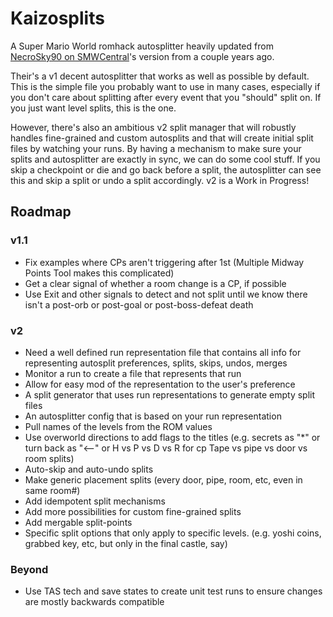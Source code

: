 # Kaizosplits

A Super Mario World romhack autosplitter heavily updated from [NecroSky90 on SMWCentral](https://www.smwcentral.net/?p=section&a=details&id=28606)'s version from a couple years ago.

Their's a v1 decent autosplitter that works as well as possible by default. This is the simple file you probably want to use in many cases, especially if you don't care about splitting after every event that you "should" split on. If you just want level splits, this is the one.

However, there's also an ambitious v2 split manager that will robustly handles fine-grained and custom autosplits and that will create initial split files by watching your runs. By having a mechanism to make sure your splits and autosplitter are exactly in sync, we can do some cool stuff. If you skip a checkpoint or die and go back before a split, the autosplitter can see this and skip a split or undo a split accordingly. v2 is a Work in Progress!

## Roadmap

### v1.1
- Fix examples where CPs aren't triggering after 1st (Multiple Midway Points Tool makes this complicated)
- Get a clear signal of whether a room change is a CP, if possible
- Use Exit and other signals to detect and not split until we know there isn't a post-orb or post-goal or post-boss-defeat death

### v2
- Need a well defined run representation file that contains all info for representing autosplit preferences, splits, skips, undos, merges
- Monitor a run to create a file that represents that run
- Allow for easy mod of the representation to the user's preference
- A split generator that uses run representations to generate empty split files
- An autosplitter config that is based on your run representation
- Pull names of the levels from the ROM values
- Use overworld directions to add flags to the titles (e.g. secrets as "*" or turn back as "<--" or H vs P vs D vs R for cp Tape vs pipe vs door vs room splits)
- Auto-skip and auto-undo splits
- Make generic placement splits (every door, pipe, room, etc, even in same room#)
- Add idempotent split mechanisms
- Add more possibilities for custom fine-grained splits
- Add mergable split-points
- Specific split options that only apply to specific levels. (e.g. yoshi coins, grabbed key, etc, but only in the final castle, say)

### Beyond
- Use TAS tech and save states to create unit test runs to ensure changes are mostly backwards compatible
